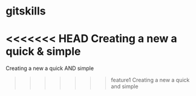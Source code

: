 # gitskills
<<<<<<< HEAD
Creating a new a quick & simple
=======
Creating a new a quick AND simple
>>>>>>> feature1
Creating a new a quick and simple